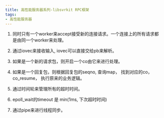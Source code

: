 ```yaml
---
title: 高性能服务器系列-libsvrkit RPC框架
tags: 
- 高性能服务器
---
```


1. 同时只有一个worker来accept接受新的连接请求。一个连接上的所有请求都是由同一个worker来处理。

2. 通过iovec来接收输入, iovec可以直接交给pb来解析。

3. 如果是一个新的请求包，则开启一个co由它来进行处理。

4. 如果是一个回复包，则根据回复包的seqno, 查询map， 找到对应的co， co_resume， 执行原来的业务逻辑。

5. 通过时间轮来管理所有的超时时间。

6. epoll_wait的timeout 是 min(1ms, 下次超时时间)

7. 通过pipe来进行线程同步。
